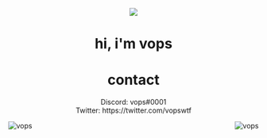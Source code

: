 <p align=center>
  <img src="https://avatars3.githubusercontent.com/u/55073114?s=200"/>
</p>
<h1 align=center>hi, i'm vops</h1>

<h1 align=center>contact</h1>
  <p align=center>
    Discord: vops#0001
    </br>
    Twitter: https://twitter.com/vopswtf 
    </br>
  </p>

<p><img align="left" src="https://github-readme-stats.vercel.app/api?username=ItsVops&show_icons=true&text_color=ED39DC&bg_color=181818&title_color=3EDAFF&icon_color=ffffff" alt="vops" /></p>

<p></p>

<img align="right" src="https://github-readme-stats.vercel.app/api/top-langs/?username=ItsVops&show_icons=true&text_color=ED39DC&bg_color=181818&title_color=3EDAFF&icon_color=ffffff" alt="vops" />
